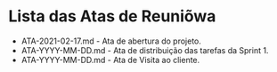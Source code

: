# Lista das Atas de Reuniõwa

* ATA-2021-02-17.md - Ata de abertura do projeto.
* ATA-YYYY-MM-DD.md - Ata de distribuição das tarefas da Sprint 1.
* ATA-YYYY-MM-DD.md - Ata de Visita ao cliente.


